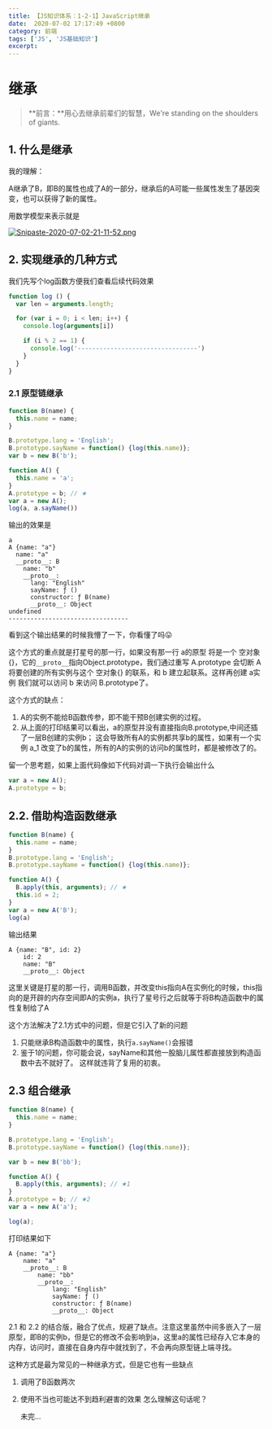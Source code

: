 ```yaml
---
title: 【JS知识体系：1-2-1】JavaScript继承
date:  2020-07-02 17:17:49 +0800
category: 前端
tags: ['JS', 'JS基础知识']
excerpt: 
---
```


# 继承

> **前言：**用心去继承前辈们的智慧，We're standing on the shoulders of giants.



## 1. 什么是继承

我的理解：

A继承了B，即B的属性也成了A的一部分，继承后的A可能一些属性发生了基因突变，也可以获得了新的属性。

用数学模型来表示就是

[![Snipaste-2020-07-02-21-11-52.png](https://i.postimg.cc/m28QYn7Q/Snipaste-2020-07-02-21-11-52.png)](https://postimg.cc/bsSD83CJ)

## 2. 实现继承的几种方式

我们先写个log函数方便我们查看后续代码效果

```js
function log () {
  var len = arguments.length;

  for (var i = 0; i < len; i++) {
    console.log(arguments[i])

    if (i % 2 == 1) {
      console.log('---------------------------------')
    }
  }
}
```



### 2.1 原型链继承

```javascript
function B(name) {
  this.name = name;
}

B.prototype.lang = 'English';
B.prototype.sayName = function() {log(this.name)};
var b = new B('b');

function A() {
  this.name = 'a';
}
A.prototype = b; // ★
var a = new A();
log(a, a.sayName())
```

输出的效果是

```
a
A {name: "a"}
  name: "a"
  __proto__: B
    name: "b"
    __proto__:
      lang: "English"
      sayName: ƒ ()
      constructor: ƒ B(name)
      __proto__: Object
undefined
---------------------------------
```

看到这个输出结果的时候我懵了一下，你看懂了吗:stuck_out_tongue: 

这个方式的重点就是打星号的那一行，如果没有那一行 a的原型 将是一个 空对象{}，它的``__proto__``指向Object.prototype，我们通过重写 A.prototype 会切断 A 将要创建的所有实例与这个 空对象{} 的联系，和 b 建立起联系。这样再创建 a实例 我们就可以访问 b 来访问 B.prototype了。

这个方式的缺点：

1. A的实例不能给B函数传参，即不能干预B创建实例的过程。
2. 从上面的打印结果可以看出，a的原型并没有直接指向B.prototype,中间还插了一层B创建的实例b；
   这会导致所有A的实例都共享b的属性，如果有一个实例 a_1 改变了b的属性，所有的A的实例的访问b的属性时，都是被修改了的。

留一个思考题，如果上面代码像如下代码对调一下执行会输出什么

```js
var a = new A();
A.prototype = b;
```

## 2.2. 借助构造函数继承

```js
function B(name) {
  this.name = name;
}
B.prototype.lang = 'English';
B.prototype.sayName = function() {log(this.name)};

function A() {
  B.apply(this, arguments); // ★
  this.id = 2;
}
var a = new A('B');
log(a)
```

输出结果

```
A {name: "B", id: 2}
	id: 2
	name: "B"
	__proto__: Object
```

这里关键是打星的那一行，调用B函数，并改变this指向A在实例化的时候，this指向的是开辟的内存空间即A的实例a，执行了星号行之后就等于将B构造函数中的属性复制给了A

这个方法解决了2.1方式中的问题，但是它引入了新的问题

1. 只能继承B构造函数中的属性，执行``a.sayName()``会报错
2. 鉴于1的问题，你可能会说，sayName和其他一股脑儿属性都直接放到构造函数中去不就好了。
   这样就违背了复用的初衷。

## 2.3 组合继承

```js
function B(name) {
  this.name = name;
}

B.prototype.lang = 'English';
B.prototype.sayName = function() {log(this.name)};

var b = new B('bb');

function A() {
  B.apply(this, arguments); // ★1
}
A.prototype = b; // ★2
var a = new A('a');

log(a);
```

打印结果如下

```
A {name: "a"}
	name: "a"
	__proto__: B
		name: "bb"
		__proto__:
			lang: "English"
			sayName: ƒ ()
			constructor: ƒ B(name)
			__proto__: Object
```

2.1 和 2.2 的结合版，融合了优点，规避了缺点。注意这里虽然中间多嵌入了一层原型，即B的实例b，但是它的修改不会影响到a，这里a的属性已经存入它本身的内存，访问时，直接在自身内存中就找到了，不会再向原型链上端寻找。

这种方式是最为常见的一种继承方式，但是它也有一些缺点

1. 调用了B函数两次

2. 使用不当也可能达不到趋利避害的效果
   怎么理解这句话呢？

   
   未完...